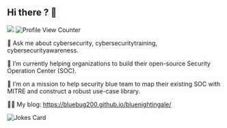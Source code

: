 ## Hi there ? 👋

![](https://api.visitorbadge.io/api/VisitorHit?user=OpenSourceTechie&repo=github-visitors-badge&countColor=%237B1E7A) ![Profile View Counter](https://komarev.com/ghpvc/?username=OpenSourceTechie) 

<!--
**open-source-techie/open-source-techie** is a ✨ _special_ ✨ repository because its `README.md` (this file) appears on your GitHub profile.

Here are some ideas to get you started:

- 🔭 I’m currently working on ...
- 🌱 I’m currently learning ...
- 👯 I’m looking to collaborate on ...
- 🤔 I’m looking for help with ...
- 💬 Ask me about ...
- 📫 How to reach me: ...
- 😄 Pronouns: ...
- ⚡ Fun fact: ...
-->

💬  Ask me about cybersecurity, cybersecuritytraining, cybersecurityawareness.

🌱 I’m currently helping organizations to build their open-source Security Operation Center (SOC).

🔭 I’m on a mission to help security blue team to map their existing SOC with MITRE and construct a robust use-case library.

👨‍💻 My blog: https://bluebug200.github.io/bluenightingale/

![Jokes Card](https://readme-jokes.vercel.app/api)
